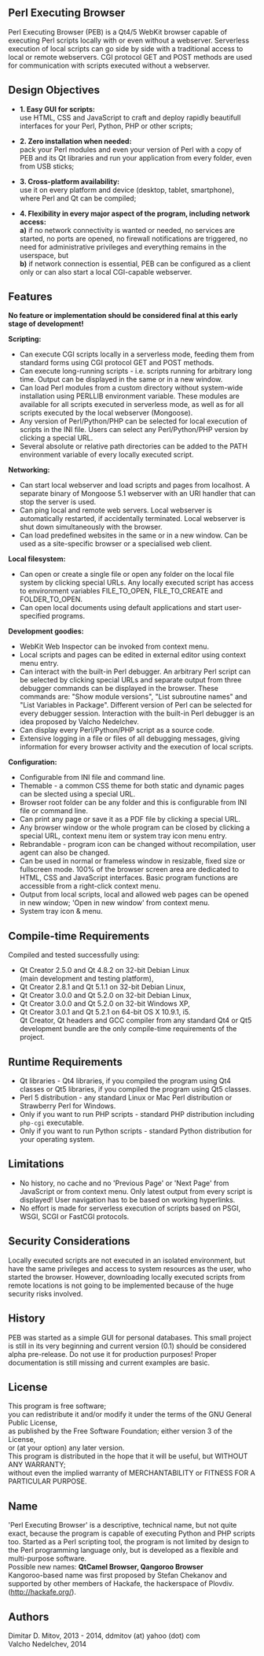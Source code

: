   
Perl Executing Browser  
----------------------------------------------------------------------------------------
  
Perl Executing Browser (PEB) is a Qt4/5 WebKit browser capable of executing Perl scripts locally with or even without a webserver. Serverless execution of local scripts can go side by side with a traditional access to local or remote webservers. CGI protocol GET and POST methods are used for communication with scripts executed without a webserver.  
  
## Design Objectives
  
* **1. Easy GUI for scripts:**  
    use HTML, CSS and JavaScript to craft and deploy rapidly beautifull interfaces for your Perl, Python, PHP or other scripts;  

* **2. Zero installation when needed:**  
    pack your Perl modules and even your version of Perl with a copy of PEB and its Qt libraries and run your application from every folder, even from USB sticks;  

* **3. Cross-platform availability:**  
    use it on every platform and device (desktop, tablet, smartphone), where Perl and Qt can be compiled;  

* **4. Flexibility in every major aspect of the program, including network access:**  
    **a)** if no network connectivity is wanted or needed, no services are started, no ports are opened, no firewall notifications are triggered, no need for administrative privileges and everything remains in the userspace, but  
    **b)** if network connection is essential, PEB can be configured as a client only or can also start a local CGI-capable webserver.  
  
## Features
  
**No feature or implementation should be considered final at this early stage of development!**
  
**Scripting:**  
* Can execute CGI scripts locally in a serverless mode, feeding them from standard forms using CGI protocol GET and POST methods.  
* Can execute long-running scripts - i.e. scripts running for arbitrary long time. Output can be displayed in the same or in a new window.  
* Can load Perl modules from a custom directory without system-wide installation using PERLLIB environment variable. These modules are available for all scripts executed in serverless mode, as well as for all scripts executed by the local webserver (Mongoose).  
* Any version of Perl/Python/PHP can be selected for local execution of scripts in the INI file. Users can select any Perl/Python/PHP version by clicking a special URL.  
* Several absolute or relative path directories can be added to the PATH environment variable of every locally executed script.  
  
**Networking:**  
* Can start local webserver and load scripts and pages from localhost. A separate binary of Mongoose 5.1 webserver with an URI handler that can stop the server is used.  
* Can ping local and remote web servers. Local webserver is automatically restarted, if accidentally terminated. Local webserver is shut down simultaneously with the browser.  
* Can load predefined websites in the same or in a new window. Can be used as a site-specific browser or a specialised web client.  
  
**Local filesystem:**  
* Can open or create a single file or open any folder on the local file system by clicking special URLs. Any locally executed script has access to environment variables FILE_TO_OPEN, FILE_TO_CREATE and FOLDER_TO_OPEN.  
* Can open local documents using default applications and start user-specified programs.  
  
**Development goodies:**  
* WebKit Web Inspector can be invoked from context menu.  
* Local scripts and pages can be edited in external editor using context menu entry.  
* Can interact with the built-in Perl debugger. An arbitrary Perl script can be selected by clicking special URLs and separate output from three debugger commands can be displayed in the browser. These commands are: "Show module versions", "List subroutine names" and "List Variables in Package". Different version of Perl can be selected for every debugger session. Interaction with the built-in Perl debugger is an idea proposed by Valcho Nedelchev.  
* Can display every Perl/Python/PHP script as a source code.  
* Extensive logging in a file or files of all debugging messages, giving information for every browser activity and the execution of local scripts.  
  
**Configuration:**  
* Configurable from INI file and command line.  
* Themable - a common CSS theme for both static and dynamic pages can be slected using a special URL.  
* Browser root folder can be any folder and this is configurable from INI file or command line.  
* Can print any page or save it as a PDF file by clicking a special URL.  
* Any browser window or the whole program can be closed by clicking a special URL, context menu item or system tray icon menu entry.  
* Rebrandable - program icon can be changed without recompilation, user agent can also be changed.  
* Can be used in normal or frameless window in resizable, fixed size or fullscreen mode. 100% of the browser screen area are dedicated to HTML, CSS and JavaScript interfaces. Basic program functions are accessible from a right-click context menu.  
* Output from local scripts, local and allowed web pages can be opened in new window; 'Open in new window' from context menu.  
* System tray icon & menu.  
  
## Compile-time Requirements
  
Compiled and tested successfully using:  
* Qt Creator 2.5.0 and Qt 4.8.2 on 32-bit Debian Linux  
(main development and testing platform),  
* Qt Creator 2.8.1 and Qt 5.1.1 on 32-bit Debian Linux,  
* Qt Creator 3.0.0 and Qt 5.2.0 on 32-bit Debian Linux,  
* Qt Creator 3.0.0 and Qt 5.2.0 on 32-bit Windows XP,  
* Qt Creator 3.0.1 and Qt 5.2.1 on 64-bit OS X 10.9.1, i5.  
Qt Creator, Qt headers and GCC compiler from any standard Qt4 or Qt5 development bundle are the only compile-time requirements of the project.  
  
## Runtime Requirements
  
* Qt libraries - Qt4 libraries, if you compiled the program using Qt4 classes or Qt5 libraries, if you compiled the program using Qt5 classes.  
* Perl 5 distribution - any standard Linux or Mac Perl distribution or Strawberry Perl for Windows.  
* Only if you want to run PHP scripts - standard PHP distribution including ```php-cgi``` executable.  
* Only if you want to run Python scripts - standard Python distribution for your operating system.  
  
## Limitations
  
* No history, no cache and no 'Previous Page' or 'Next Page' from JavaScript or from context menu. Only latest output from every script is displayed! User navigation has to be based on working hyperlinks.  
* No effort is made for serverless execution of scripts based on PSGI, WSGI, SCGI or FastCGI protocols.  
  
## Security Considerations
  
Locally executed scripts are not executed in an isolated environment, but have the same privileges and access to system resources as the user, who started the browser. However, downloading locally executed scripts from remote locations is not going to be implemented because of the huge security risks involved.  
  
## History
  
PEB was started as a simple GUI for personal databases. This small project is still in its very beginning and current version (0.1) should be considered alpha pre-release. Do not use it for production purposes! Proper documentation is still missing and current examples are basic.  
  
## License
  
This program is free software;  
you can redistribute it and/or modify it under the terms of the GNU General Public License,  
as published by the Free Software Foundation; either version 3 of the License,  
or (at your option) any later version.  
This program is distributed in the hope that it will be useful, but WITHOUT ANY WARRANTY;  
without even the implied warranty of MERCHANTABILITY or FITNESS FOR A PARTICULAR PURPOSE.  
  
## Name
  
'Perl Executing Browser' is a descriptive, technical name, but not quite exact, because the program is capable of executing Python and PHP scripts too. Started as a Perl scripting tool, the program is not limited by design to the Perl programming language only, but is developed as a flexible and multi-purpose software.  
Possible new names: **QtCamel Browser, Qangoroo Browser**  
Kangoroo-based name was first proposed by Stefan Chekanov and supported by other members of Hackafe, the hackerspace of Plovdiv. (http://hackafe.org/).  
  
## Authors
  
Dimitar D. Mitov, 2013 - 2014, ddmitov (at) yahoo (dot) com  
Valcho Nedelchev, 2014  
  
